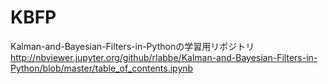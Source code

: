 # KBFP
Kalman-and-Bayesian-Filters-in-Pythonの学習用リポジトリ
http://nbviewer.jupyter.org/github/rlabbe/Kalman-and-Bayesian-Filters-in-Python/blob/master/table_of_contents.ipynb

